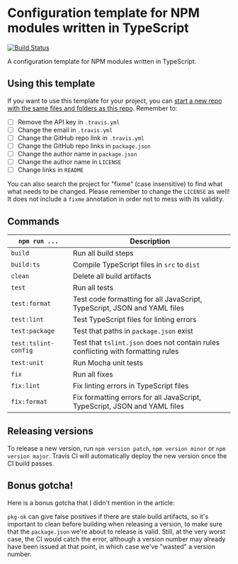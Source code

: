 # Configuration template for NPM modules written in TypeScript

[![Build Status](https://travis-ci.com/MaximeKjaer/npm-ts-template.svg?token=soqG4sgcMQUgpCtPSUUr&branch=master)](https://travis-ci.com/MaximeKjaer/npm-ts-template)

A configuration template for NPM modules written in TypeScript.

## Using this template

If you want to use this template for your project, you can [start a new repo with the same files and folders as this repo](https://github.com/MaximeKjaer/npm-ts-template/generate). Remember to:

- [ ] Remove the API key in `.travis.yml`
- [ ] Change the email in `.travis.yml`
- [ ] Change the GitHub repo link in `.travis.yml`
- [ ] Change the GitHub repo links in `package.json`
- [ ] Change the author name in `package.json`
- [ ] Change the author name in `LICENSE`
- [ ] Change links in `README`

You can also search the project for "fixme" (case insensitive) to find what what needs to be changed. Please remember to change the `LICENSE` as well! It does not include a `fixme` annotation in order not to mess with its validity.

## Commands

| `npm run ...`        | Description                                                                      |
| -------------------- | -------------------------------------------------------------------------------- |
| `build`              | Run all build steps                                                              |
| `build:ts`           | Compile TypeScript files in `src` to `dist`                                      |
| `clean`              | Delete all build artifacts                                                       |
| `test`               | Run all tests                                                                    |
| `test:format`        | Test code formatting for all JavaScript, TypeScript, JSON and YAML files         |
| `test:lint`          | Test TypeScript files for linting errors                                         |
| `test:package`       | Test that paths in `package.json` exist                                          |
| `test:tslint-config` | Test that `tslint.json` does not contain rules conflicting with formatting rules |
| `test:unit`          | Run Mocha unit tests                                                             |
| `fix`                | Run all fixes                                                                    |
| `fix:lint`           | Fix linting errors in TypeScript files                                           |
| `fix:format`         | Fix formatting errors for all JavaScript, TypeScript, JSON and YAML files        |

## Releasing versions

To release a new version, run `npm version patch`, `npm version minor` or `npm version major`. Travis CI will automatically deploy the new version once the CI build passes.

## Bonus gotcha!

Here is a bonus gotcha that I didn't mention in the article:

`pkg-ok` can give false positives if there are stale build artifacts, so it's important to clean before building when releasing a version, to make sure that the `package.json` we're about to release is valid. Still, at the very worst case, the CI would catch the error, although a version number may already have been issued at that point, in which case we've "wasted" a version number.
